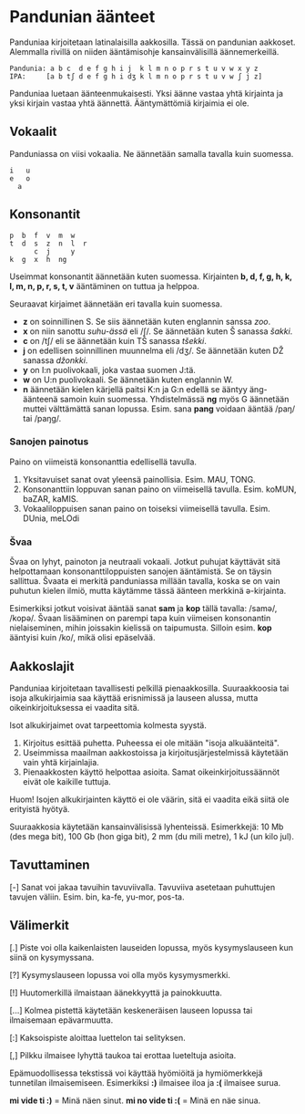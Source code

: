 Pandunian äänteet
=================

Panduniaa kirjoitetaan latinalaisilla aakkosilla. Tässä on pandunian aakkoset. Alemmalla rivillä on niiden ääntämisohje kansainvälisillä äännemerkeillä.

    Pandunia: a b c  d e f g h i j  k l m n o p r s t u v w x y z
    IPA:     [a b tʃ d e f g h i dʒ k l m n o p r s t u v w ʃ j z]

Panduniaa luetaan äänteenmukaisesti. Yksi äänne vastaa yhtä kirjainta ja yksi kirjain vastaa yhtä äännettä. Ääntymättömiä kirjaimia ei ole.



Vokaalit
--------

Panduniassa on viisi vokaalia. Ne äännetään samalla tavalla kuin suomessa.

    i   u
    e   o
      a


Konsonantit
-----------

    p  b  f  v  m  w
    t  d  s  z  n  l  r
          c  j     y
    k  g  x  h  ng

Useimmat konsonantit äännetään kuten suomessa. Kirjainten **b, d, f, g, h, k, l, m, n, p, r, s, t, v** ääntäminen on tuttua ja helppoa.

Seuraavat kirjaimet äännetään eri tavalla kuin suomessa.

- **z** on soinnillinen S. Se siis äännetään kuten englannin sanssa _zoo_.
- **x** on niin sanottu _suhu-ässä_ eli /ʃ/. Se äännetään kuten Š sanassa _šakki_.
- **c** on /tʃ/ eli se äännetään kuin TŠ sanassa _tšekki_.
- **j** on edellisen soinnillinen muunnelma eli /dʒ/. Se äännetään kuten DŽ sanassa _džonkki_.
- **y** on I:n puolivokaali, joka vastaa suomen J:tä.
- **w** on U:n puolivokaali. Se äännetään kuten englannin W.
- **n** äännetään kielen kärjellä paitsi K:n ja G:n edellä se ääntyy äng-äänteenä samoin kuin suomessa. Yhdistelmässä **ng** myös G äännetään muttei välttämättä sanan lopussa. Esim. sana **pang** voidaan ääntää /paŋ/ tai /paŋg/.


### Sanojen painotus

Paino on viimeistä konsonanttia edellisellä tavulla.

1. Yksitavuiset sanat ovat yleensä painollisia. Esim. MAU, TONG.
2. Konsonanttiin loppuvan sanan paino on viimeisellä tavulla. Esim. koMUN, baZAR, kaMIS.
3. Vokaaliloppuisen sanan paino on toiseksi viimeisellä tavulla. Esim. DUnia, meLOdi


### Švaa

Švaa on lyhyt, painoton ja neutraali vokaali. Jotkut puhujat käyttävät sitä helpottamaan konsonanttiloppuisten sanojen ääntämistä. Se on täysin sallittua. Švaata ei merkitä panduniassa millään tavalla, koska se on vain puhutun kielen ilmiö, mutta käytämme tässä äänteen merkkinä ə-kirjainta.

Esimerkiksi jotkut voisivat ääntää sanat **sam** ja **kop** tällä tavalla: /samə/, /kopə/. Švaan lisääminen on parempi tapa kuin viimeisen konsonantin nielaiseminen, mihin joissakin kielissä on taipumusta. Silloin esim. **kop** ääntyisi kuin /ko/, mikä olisi epäselvää.


## Aakkoslajit

Panduniaa kirjoitetaan tavallisesti pelkillä pienaakkosilla. Suuraakkoosia tai isoja alkukirjaimia saa käyttää erisnimissä ja lauseen alussa, mutta oikeinkirjoituksessa ei vaadita sitä.

Isot alkukirjaimet ovat tarpeettomia kolmesta syystä.

1. Kirjoitus esittää puhetta. Puheessa ei ole mitään "isoja alkuäänteitä".
2. Useimmissa maailman aakkostoissa ja kirjoitusjärjestelmissä käytetään vain yhtä kirjainlajia.
3. Pienaakkosten käyttö helpottaa asioita. Samat oikeinkirjoitussäännöt eivät ole kaikille tuttuja.

Huom! Isojen alkukirjainten käyttö ei ole väärin, sitä ei vaadita eikä siitä ole erityistä hyötyä.

Suuraakkosia käytetään kansainvälisissä lyhenteissä. Esimerkkejä: 10 Mb (des mega bit), 100 Gb (hon giga bit), 2 mm (du mili metre), 1 kJ (un kilo jul).


## Tavuttaminen

[-] Sanat voi jakaa tavuihin tavuviivalla. Tavuviiva asetetaan puhuttujen tavujen väliin. Esim. bin, ka-fe, yu-mor, pos-ta.


## Välimerkit

[.] Piste voi olla kaikenlaisten lauseiden lopussa, myös kysymyslauseen kun siinä on kysymyssana.

[?] Kysymyslauseen lopussa voi olla myös kysymysmerkki.

[!] Huutomerkillä ilmaistaan äänekkyyttä ja painokkuutta.

[...] Kolmea pistettä käytetään keskeneräisen lauseen lopussa tai ilmaisemaan epävarmuutta.

[:] Kaksoispiste aloittaa luettelon tai selityksen.

[,] Pilkku ilmaisee lyhyttä taukoa tai erottaa lueteltuja asioita.

Epämuodollisessa tekstissä voi käyttää hyömiöitä ja hymiömerkkejä tunnetilan ilmaisemiseen. Esimerkiksi **:)** ilmaisee iloa ja **:(** ilmaisee surua.

**mi vide ti :)** = Minä näen sinut.
**mi no vide ti :(** = Minä en näe sinua.


